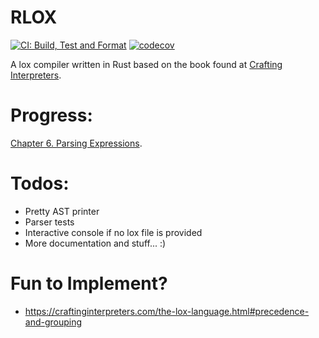 # RLOX
[![CI: Build, Test and Format](https://github.com/ID-UNCLEAR/rlox/actions/workflows/ci.yml/badge.svg)](https://github.com/ID-UNCLEAR/rlox/actions/workflows/ci.yml)
[![codecov](https://codecov.io/gh/ID-UNCLEAR/rlox/graph/badge.svg?token=EBKZOOVXKZ)](https://codecov.io/gh/ID-UNCLEAR/rlox)

A lox compiler written in Rust based on the book found at [Crafting Interpreters](https://craftinginterpreters.com).

# Progress:
[Chapter 6. Parsing Expressions](https://craftinginterpreters.com/parsing-expressions.html).

# Todos:
- Pretty AST printer
- Parser tests
- Interactive console if no lox file is provided
- More documentation and stuff... :)

# Fun to Implement?
- https://craftinginterpreters.com/the-lox-language.html#precedence-and-grouping
